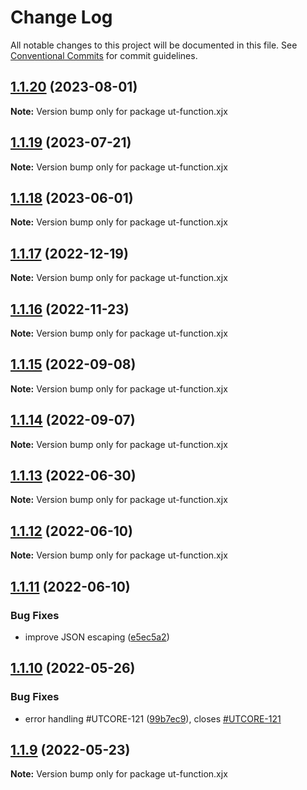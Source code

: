 # Change Log

All notable changes to this project will be documented in this file.
See [Conventional Commits](https://conventionalcommits.org) for commit guidelines.

## [1.1.20](https://github.com/softwaregroup-bg/ut-function/compare/ut-function.xml2json@1.1.18...ut-function.xjx@1.1.20) (2023-08-01)

**Note:** Version bump only for package ut-function.xjx





## [1.1.19](https://github.com/softwaregroup-bg/ut-function/compare/ut-function.xml2json@1.1.17...ut-function.xjx@1.1.19) (2023-07-21)

**Note:** Version bump only for package ut-function.xjx





## [1.1.18](https://github.com/softwaregroup-bg/ut-function/compare/ut-function.console-table@1.1.1...ut-function.xjx@1.1.18) (2023-06-01)

**Note:** Version bump only for package ut-function.xjx





## [1.1.17](https://github.com/softwaregroup-bg/ut-function/compare/ut-function.transform@1.3.0...ut-function.xjx@1.1.17) (2022-12-19)

**Note:** Version bump only for package ut-function.xjx





## [1.1.16](https://github.com/softwaregroup-bg/ut-function/compare/ut-function.common-joi@1.9.1...ut-function.xjx@1.1.16) (2022-11-23)

**Note:** Version bump only for package ut-function.xjx





## [1.1.15](https://github.com/softwaregroup-bg/ut-function/compare/ut-function.xml2json@1.1.13...ut-function.xjx@1.1.15) (2022-09-08)

**Note:** Version bump only for package ut-function.xjx





## [1.1.14](https://github.com/softwaregroup-bg/ut-function/compare/ut-function.common-joi@1.7.5...ut-function.xjx@1.1.14) (2022-09-07)

**Note:** Version bump only for package ut-function.xjx





## [1.1.13](https://github.com/softwaregroup-bg/ut-function/compare/ut-function.xml2json@1.1.11...ut-function.xjx@1.1.13) (2022-06-30)

**Note:** Version bump only for package ut-function.xjx





## [1.1.12](https://github.com/softwaregroup-bg/ut-function/compare/ut-function.xml2json@1.1.10...ut-function.xjx@1.1.12) (2022-06-10)

**Note:** Version bump only for package ut-function.xjx





## [1.1.11](https://github.com/softwaregroup-bg/ut-function/compare/ut-function.common-joi@1.7.2...ut-function.xjx@1.1.11) (2022-06-10)


### Bug Fixes

* improve JSON escaping ([e5ec5a2](https://github.com/softwaregroup-bg/ut-function/commit/e5ec5a22f7f4e29326b67cf43974c897ac529f5a))





## [1.1.10](https://github.com/softwaregroup-bg/ut-function/compare/ut-function.cbc@1.1.6...ut-function.xjx@1.1.10) (2022-05-26)


### Bug Fixes

* error handling #UTCORE-121 ([99b7ec9](https://github.com/softwaregroup-bg/ut-function/commit/99b7ec922904bb96d9a5e9282ae21f5af6a732d3)), closes [#UTCORE-121](https://github.com/softwaregroup-bg/ut-function/issues/UTCORE-121)





## [1.1.9](https://github.com/softwaregroup-bg/ut-function/compare/ut-function.capture-hapi@1.1.3...ut-function.xjx@1.1.9) (2022-05-23)

**Note:** Version bump only for package ut-function.xjx
